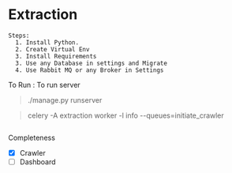 # Extraction
```
Steps:
  1. Install Python.
  2. Create Virtual Env
  3. Install Requirements
  3. Use any Database in settings and Migrate
  4. Use Rabbit MQ or any Broker in Settings

```

To Run : 
To run server 
> ./manage.py runserver

> celery -A extraction worker -l info --queues=initiate_crawler


```
```
Completeness
- [x] Crawler
- [ ] Dashboard

